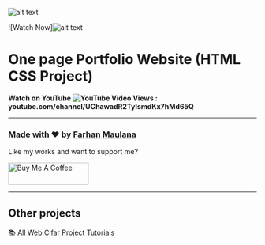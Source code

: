 ![alt text](https://github.com/farhanmaulana2727/portofolio/blob/main/hero-bg.png?raw=true)


![Watch Now]![alt text](https://github.com/farhanmaulana2727/portofolio/blob/main/Design.jpg?raw=true)
# One page Portfolio Website (HTML CSS Project)
**Watch on YouTube ![YouTube Video Views](https://img.shields.io/youtube.com/channel/UChawadR2TyIsmdKx7hMd65Q?style=social) : youtube.com/channel/UChawadR2TyIsmdKx7hMd65Q**

---

### Made with ❤️ by [Farhan Maulana](https://www.instagram.com/kyadj_/)

Like my works and want to support me?

<a href="https://www.buymeacoffee.com/farhanmaulana" target="_blank"><img src="https://cdn.buymeacoffee.com/buttons/v2/default-blue.png" alt="Buy Me A Coffee" style="height: 45px !important;width: 162.75px !important;" ></a>

---

## Other projects

📚 [All Web Cifar Project Tutorials](https://github.com/ShaifArfan/wc-project-tutorials)
  


